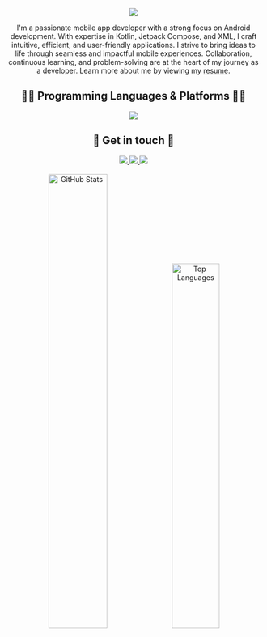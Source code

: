 <div align='center'>
  
![](https://capsule-render.vercel.app/api?type=waving&height=200&text=Hello,%20I'm%20Saleh!&fontAlign=40&fontAlignY=40&color=0:0F0FF0,100:FF0000&fontColor=ffffff)

</div>

<p align='center'>
   I'm a passionate mobile app developer with a strong focus on Android development. With expertise in Kotlin, Jetpack Compose, and XML, I craft intuitive, efficient, and user-friendly applications. I strive to bring ideas to life through seamless and impactful mobile experiences. Collaboration, continuous learning, and problem-solving are at the heart of my journey as a developer. Learn more about me by viewing my 
  <a href="https://drive.google.com/file/d/1VS4LxuEhC4K-O6r_dRHWn2Ckk_leb3Z1/view">resume</a>.
</p>

<div align='center'>
  <h2> 👨‍💻 Programming Languages & Platforms 👩‍💻 </h2>
  <a href="https://skillicons.dev/">
    <img src="https://skillicons.dev/icons?i=kotlin,java,androidstudio,gradle,c,cpp,cs,py,html,css,js,postman,postgres,figma,flutter,dart,firebase,git,linux,arduino" />
  </a>
</div>

<div align='center'>
  <h2> 💬 Get in touch 💬 </h2>
  <a href="https://x.com/__salehahmed_">
    <img src="https://skillicons.dev/icons?i=twitter" />
  </a>
  <a href="https://www.linkedin.com/in/salehahmed99/">
    <img src="https://skillicons.dev/icons?i=linkedin" />
  </a>
  <a href="https://instagram.com/__salehahmed__">
    <img src="https://skillicons.dev/icons?i=instagram" />
  </a>
</div>
<br>
<div align='center'>
  <img src="https://github-readme-stats.vercel.app/api?username=salehahmed99&show_icons=true&locale=en" alt="GitHub Stats" width="48%" />
  <img src="https://github-readme-stats.vercel.app/api/top-langs?username=salehahmed99&show_icons=true&locale=en&layout=compact" alt="Top Languages" width="43%"/>
</div>
